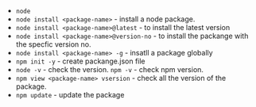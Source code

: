 - `node` 
- `node install <package-name>` - install a node package.
- `node install <package-name>@latest` - to install the latest version
- `node install <package-name>@version-no` - to install the packange with the specfic version no.
- `node install <package-name> -g` - insatll a package globally
- `npm init -y` - create packange.json file
- `node -v` - check the version.
`npm -v` - check npm version. 
- `npm view <package-name> vsersion` - check all the version of the package.
- `npm update` - update the package
